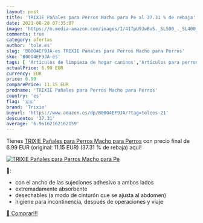 ```yaml
---
layout: post
title: 'TRIXIE Pañales para Perros Macho para Pe al 37.31 % de rebaja'
date: 2021-08-28 07:35:07
image: 'https://m.media-amazon.com/images/I/41TpU9JwBvS._SL500_._SL400_.jpg'
comments: true
category: ofertas
author: 'tole.es'
slug: 'B00O4EF9JA-es TRIXIE Pañales para Perros Macho para Perros'
sku: 'B00O4EF9JA-es'
tags: [ 'Artículos de limpieza de hogar caninos','Artículos para perros','Pañales para perros','Pañales y alfombras sanitarias caninas','Productos para mascotas','pañales','trixie', ]
actualPrice: 6.99 EUR
currency: EUR
price: 6.99
comparePrice: 11.15 EUR
prodname: 'TRIXIE Pañales para Perros Macho para Perros'
country: 'es'
flag: '🇪🇸'
brand: 'Trixie'
buyurl: 'https://www.amazon.es/dp/B00O4EF9JA/?tag=tolees-21'
descuento: '37.31'
average: '6.96162162162159'
---
```


Tienes [TRIXIE Pañales para Perros Macho para Perros](https://www.amazon.es/dp/B00O4EF9JA/?tag=tolees-21) con precio final de  6.99 EUR (original: 11.15 EUR) (37.31 %  de rebaja) aqui!

[![TRIXIE Pañales para Perros Macho para Pe](https://m.media-amazon.com/images/I/41TpU9JwBvS._SL500_._SL400_.jpg)](https://www.amazon.es/dp/B00O4EF9JA/?tag=tolees-21)

🔎:

- con el ancho de las sujeciones adhesivo a ambos lados
- extremadamente absorbente
- desechables (a modo de cinturón que se ajusta al abdomen)
- higiene para incontinencia, después de operaciones y viaje

[🛒 Comprar!!!](https://www.amazon.es/dp/B00O4EF9JA/?tag=tolees-21)

